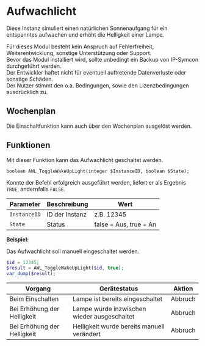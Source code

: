 # Aufwachlicht

Diese Instanz simuliert einen natürlichen Sonnenaufgang für ein entspanntes aufwachen und erhöht die Helligkeit einer Lampe.

Für dieses Modul besteht kein Anspruch auf Fehlerfreiheit, Weiterentwicklung, sonstige Unterstützung oder Support.  
Bevor das Modul installiert wird, sollte unbedingt ein Backup von IP-Symcon durchgeführt werden.  
Der Entwickler haftet nicht für eventuell auftretende Datenverluste oder sonstige Schäden.  
Der Nutzer stimmt den o.a. Bedingungen, sowie den Lizenzbedingungen ausdrücklich zu.

## Wochenplan

Die Einschaltfunktion kann auch über den Wochenplan ausgelöst werden.

## Funktionen

Mit dieser Funktion kann das Aufwachlicht geschaltet werden.

```text
boolean AWL_ToggleWakeUpLight(integer $InstanceID, boolean $State);
```

Konnte der Befehl erfolgreich ausgeführt werden, liefert er als Ergebnis `TRUE`, andernfalls `FALSE`.

| Parameter    | Beschreibung   | Wert                        |
|--------------|----------------|-----------------------------|
| `InstanceID` | ID der Instanz | z.B. 12345                  |
| `State`      | Status         | false = Aus, true = An      |


**Beispiel:**

Das Aufwachlicht soll manuell eingeschaltet werden.

```php
$id = 12345;
$result = AWL_ToggleWakeUpLight($id, true);
var_dump($result);
```

| Vorgang                     | Gerätestatus                                | Aktion  |
|-----------------------------|---------------------------------------------|---------|
| Beim Einschalten            | Lampe ist bereits eingeschaltet             | Abbruch |
| Bei Erhöhung der Helligkeit | Lampe wurde inzwischen wieder ausgeschaltet | Abbruch |
| Bei Erhöhung der Helligkeit | Helligkeit wurde bereits manuell verändert  | Abbruch |